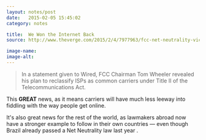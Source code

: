 ```yaml
---
layout: notes/post
date:   2015-02-05 15:45:02
category: notes

title:  We Won the Internet Back
source: http://www.theverge.com/2015/2/4/7977963/fcc-net-neutrality-victory

image-name: 
image-alt:
---
```


>In a statement given to Wired, FCC Chairman Tom Wheeler revealed his plan to reclassify ISPs as common carriers under Title II of the Telecommunications Act.

This **GREAT** news, as it means carriers will have much less leeway into fiddling with the way people get online.

It's also great news for the rest of the world, as lawmakers abroad now have a stronger example to follow in their own countries — even though Brazil already passed a Net Neutrality law last year <i class="twa twa-zap"></i>.

